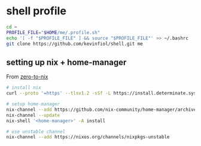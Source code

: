 # shell profile

```bash
cd ~
PROFILE_FILE="$HOME/me/.profile.sh"
echo '[ -f "$PROFILE_FILE" ] && source "$PROFILE_FILE"' >> ~/.bashrc
git clone https://github.com/kevinfiol/shell.git me
```

## setting up nix + home-manager
From [zero-to-nix](https://zero-to-nix.com/start/install)
```bash
# install nix
curl --proto '=https' --tlsv1.2 -sSf -L https://install.determinate.systems/nix | sh -s -- install

# setup home-manager
nix-channel --add https://github.com/nix-community/home-manager/archive/master.tar.gz home-manager
nix-channel --update
nix-shell '<home-manager>' -A install

# use unstable channel
nix-channel --add https://nixos.org/channels/nixpkgs-unstable
```
